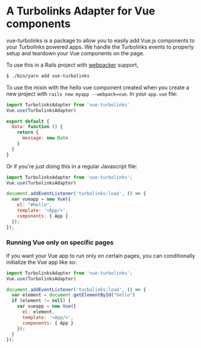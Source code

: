 # A Turbolinks Adapter for Vue components

vue-turbolinks is a package to allow you to easily add Vue.js components
to your Turbolinks powered apps. We handle the Turbolinks events to
properly setup and teardown your Vue components on the page.

To use this in a Rails project with [webpacker](https://github.com/rails/webpacker) support,

``` bash
$ ./bin/yarn add vue-turbolinks
```

To use the mixin with the hello vue component created when you create a new
project with `rails new myapp --webpack=vue`. In your `app.vue` file:

```javascript
import TurbolinksAdapter from 'vue-turbolinks'
Vue.use(TurbolinksAdapter)

export default {
  data: function () {
    return {
      message: new Date
    }
  }
}
```

Or if you're just doing this in a regular Javascript file:

``` javascript
import TurbolinksAdapter from 'vue-turbolinks';
Vue.use(TurbolinksAdapter)

document.addEventListener('turbolinks:load', () => {
  var vueapp = new Vue({
    el: "#hello",
    template: '<App/>',
    components: { App }
  });
});
```

### Running Vue only on specific pages

If you want your Vue app to run only on certain pages, you can
conditionally initialize the Vue app like so:

``` javascript
import TurbolinksAdapter from 'vue-turbolinks';
Vue.use(TurbolinksAdapter)

document.addEventListener('turbolinks:load', () => {
  var element = document.getElementById("hello")
  if (element != null) {
    var vueapp = new Vue({
      el: element,
      template: '<App/>',
      components: { App }
    });
  }
});
```
